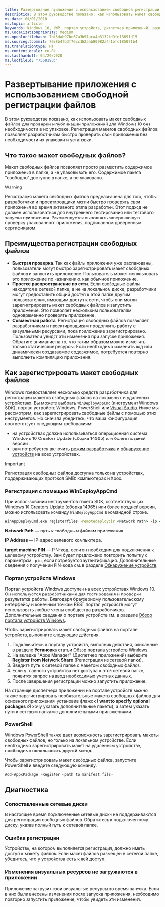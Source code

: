 ```yaml
---
title: Развертывание приложения с использованием свободной регистрации файлов
description: В этом руководстве показано, как использовать макет свободных файлов для проверки и публикации приложений для Windows 10 без необходимости в их упаковке.
ms.date: 06/01/2018
ms.topic: article
keywords: Windows 10, UWP, портал устройств, диспетчер приложений, развертывание, пакет SDK
ms.localizationpriority: medium
ms.openlocfilehash: 7bf3dab97be67a3b97aca4b3132bd9fe18691d15
ms.sourcegitcommit: 76e8b4fb3f76cc162aab80982a441bfc18507fb4
ms.translationtype: HT
ms.contentlocale: ru-RU
ms.lasthandoff: 04/29/2020
ms.locfileid: "75681935"
---
```

# <a name="deploy-an-app-through-loose-file-registration"></a>Развертывание приложения с использованием свободной регистрации файлов 

В этом руководстве показано, как использовать макет свободных файлов для проверки и публикации приложений для Windows 10 без необходимости в их упаковке. Регистрация макетов свободных файлов позволяет разработчикам быстро проверить свои приложения без необходимости их упаковки и установки. 

## <a name="what-is-a-loose-file-layout"></a>Что такое макет свободных файлов?

Макет свободных файлов позволяет просто разместить содержимое приложения в папке, а не упаковывать его. Содержимое пакета "свободно" доступно в папке, а не упаковано. 

> [!WARNING]
> Регистрация макета свободных файлов предназначена для того, чтобы разработчики и проектировщики могли быстро проверять свои приложения во время активного этапа разработки. Этот подход не должен использоваться для внутреннего тестирования или тестового запуска приложения. Рекомендуется выполнять завершающую проверку упакованного приложения, подписанном доверенным сертификатом. 

## <a name="advantages-of-loose-file-registration"></a>Преимущества регистрации свободных файлов

- **Быстрая проверка**. Так как файлы приложения уже распакованы, пользователи могут быстро зарегистрировать макет свободных файлов и запустить приложение. Пользователь может использовать это приложение по назначению, как обычное приложение. 
- **Простое распространение по сети**. Если свободные файлы находятся в сетевой папке, а не на локальном диске, разработчики могут предоставить общий доступ к этой папке другим пользователям, имеющим доступ к сети, чтобы они могли зарегистрировать макет свободных файлов и запустить приложение. Это позволяет нескольким пользователям одновременно проверять приложение. 
- **Совместная работа.** Регистрация свободных файлов позволяет разработчикам и проектировщикам продолжать работу с визуальными ресурсами, пока приложение зарегистрировано. Пользователи увидят эти изменения при запуске приложения. Обратите внимание на то, что таким образом можно изменять только статические ресурсы. Если необходимо изменить код или динамически создаваемое содержимое, потребуется повторно выполнить компиляцию приложения.

## <a name="how-to-register-a-loose-file-layout"></a>Как зарегистрировать макет свободных файлов

Windows предоставляет несколько средств разработчика для регистрации макетов свободных файлов на локальных и удаленных устройствах. Вы можете выбрать `WinDeployAppCmd` (инструмент Windows SDK), портал устройств Windows, PowerShell или [Visual Studio](https://docs.microsoft.com/windows/uwp/debug-test-perf/deploying-and-debugging-uwp-apps#register-layout-from-network). Ниже мы рассмотрим, как зарегистрировать свободные файлы с помощью этих инструментов. Но сначала убедитесь, что ваша конфигурация соответствует следующим требованиям:

- на устройствах должна использоваться операционная система Windows 10 Creators Update (сборка 14965) или более поздней версии;
- вам потребуется включить [режим разработчика](https://docs.microsoft.com/windows/uwp/get-started/enable-your-device-for-development) и [обнаружение устройств](https://docs.microsoft.com/windows/uwp/get-started/enable-your-device-for-development#device-discovery) на всех устройствах.

> [!IMPORTANT]
> Регистрация свободных файлов доступна только на устройствах, поддерживающих протокол SMB: компьютерах и Xbox. 

### <a name="register-with-windeployappcmd"></a>Регистрация с помощью WinDeployAppCmd

При использовании инструментов пакета SDK, соответствующих Windows 10 Creators Update (сборка 14965) или более поздней версии, можно использовать команду `WinDeployAppCmd` в командной строке.

```cmd
WinAppDeployCmd.exe registerfiles -remotedeploydir <Network Path> -ip <IP Address> -pin <target machine PIN>
```

**Network Path** — путь к свободным файлам приложения.

**IP Address** — IP-адрес целевого компьютера.

**target machine PIN** — PIN-код, если он необходим для подключения к целевому устройству. Вам будет предложено повторить попытку с параметром `-pin`, если потребуется аутентификация. Дополнительные сведения о получении PIN-кода см. в разделе [Обнаружение устройств](https://docs.microsoft.com/windows/uwp/get-started/enable-your-device-for-development#device-discovery).

### <a name="windows-device-portal"></a>Портал устройств Windows

Портал устройств Windows доступен на всех устройствах Windows 10. Он используется разработчиками для тестирования и проверки результатов работы. Благодаря браузерному пользовательскому интерфейсу и конечным точкам REST портал устройств могут использовать любые члены сообщества разработчиков. Дополнительные сведения о портале устройств см. в разделе [Обзор портала устройств Windows](device-portal.md).

Чтобы зарегистрировать макет свободных файлов на портале устройств, выполните следующие действия.

1. Подключитесь к порталу устройств, выполнив действия, описанные в разделе **Установка** статьи [Обзор портала устройств Windows](device-portal.md).
1. На вкладке "Apps Manager" (Диспетчер приложений) выберите **Register from Network Share** (Регистрация из сетевой папки).
1. Введите путь к сетевой папке с макетом свободных файлов. 
1. Если у главного устройства нет доступа к этой сетевой папке, появится запрос на ввод необходимых учетных данных.
1. После завершения регистрации можно запустить приложение.

На странице диспетчера приложений на портале устройств можно также зарегистрировать необязательные макеты свободных файлов для основного приложения, установив флажок **I want to specify optional packages** (Я хочу указать дополнительные пакеты), а затем указать пути к сетевым папкам с дополнительными приложениями. 

### <a name="powershell"></a>PowerShell 

Windows PowerShell также дает возможность зарегистрировать макеты свободных файлов, но только на локальном устройстве. Если необходимо зарегистрировать макет на удаленном устройстве, необходимо использовать другой метод. 

Чтобы зарегистрировать макет свободных файлов, запустите PowerShell и введите следующую команду.

```PowerShell
Add-AppxPackage -Register <path to manifest file>
```

## <a name="troubleshooting"></a>Диагностика

### <a name="mapped-network-drives"></a>Сопоставленные сетевые диски
В настоящее время подключенные сетевые диски не поддерживаются для регистрации свободных файлов. Обратитесь к подключенному диску, указав полный путь к сетевой папке.

### <a name="registration-failure"></a>Ошибка регистрации
Устройство, на котором выполняется регистрация, должно иметь доступ к макету файлов. Если макет файлов размещен в сетевой папке, убедитесь, что у устройства есть к ней доступ. 

### <a name="modifications-to-visual-assets-arent-being-loaded-in-the-app"></a>Изменения визуальных ресурсов не загружаются в приложении 
Приложение загрузит свои визуальные ресурсы во время запуска. Если в них были внесены изменения после запуска приложения, необходимо повторно запустить приложение, чтобы увидеть эти изменения.
